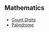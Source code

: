 ## Mathematics
- [Count Digits](https://www.geeksforgeeks.org/problems/count-digits-1606889545/1)
- [Palindrome](https://www.geeksforgeeks.org/problems/palindrome0746/1)
